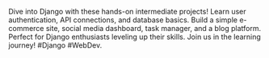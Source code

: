 Dive into Django with these hands-on intermediate projects! Learn user authentication, API connections, and database basics. Build a simple e-commerce site, social media dashboard, task manager, and a blog platform. Perfect for Django enthusiasts leveling up their skills. Join us in the learning journey! #Django #WebDev.
